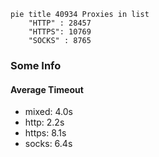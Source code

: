 
```mermaid
pie title 40934 Proxies in list
    "HTTP" : 28457
    "HTTPS": 10769
    "SOCKS" : 8765
```

### Some Info
#### Average Timeout

- mixed: 4.0s
- http: 2.2s
- https: 8.1s
- socks: 6.4s